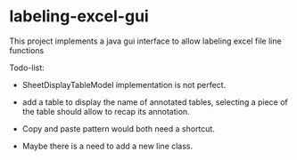# labeling-excel-gui
This project implements a java gui interface to allow labeling excel file line functions

Todo-list:
* SheetDisplayTableModel implementation is not perfect.
* add a table to display the name of annotated tables, selecting a piece of the table should allow to recap its annotation.

* Copy and paste pattern would both need a shortcut.
* Maybe there is a need to add a new line class.